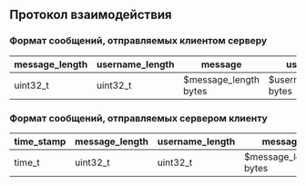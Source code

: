 ## Протокол взаимодействия

### Формат сообщений, отправляемых клиентом серверу
| message_length| username_length | message              |   username             |
| ------------- | ----------------|----------------------|------------------------|
| uint32_t      | uint32_t        | $message_length bytes| $username_length bytes |

### Формат сообщений, отправляемых сервером клиенту

|time_stamp| message_length| username_length | message              |   username             |
|----------| ------------- | ----------------|----------------------|------------------------|
| time_t   | uint32_t      | uint32_t        | $message_length bytes| $username_length bytes |
